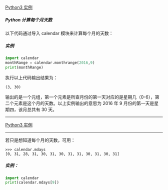 [Python3 实例](/src/lesson25.examples/examples.md)
##### Python 计算每个月天数

以下代码通过导入 calendar 模块来计算每个月的天数：

##### 实例
```python
import calendar
monthRange = calendar.monthrange(2016,9)
print(monthRange)
```
执行以上代码输出结果为：
```
(3, 30)
```
输出的是一个元组，第一个元素是所查月份的第一天对应的是星期几（0-6），第二个元素是这个月的天数。以上实例输出的意思为 2016 年 9 月份的第一天是星期四，该月总共有 30 天。

---
[Python3 实例](/src/lesson25.examples/examples.md)

---
若只是想知道每个月的天数，可用：
```
>>> calendar.mdays
[0, 31, 28, 31, 30, 31, 30, 31, 31, 30, 31, 30, 31]
```
##### 实例：
```python
import calendar
print(calendar.mdays[9])
```

